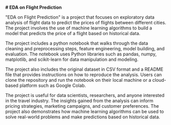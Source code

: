 **# EDA on Flight Prediction**

"EDA on Flight Prediction" is a project that focuses on exploratory data analysis of flight data to predict the prices of flights between different cities. The project involves the use of machine learning algorithms to build a model that predicts the price of a flight based on historical data.

The project includes a python notebook that walks through the data cleaning and preprocessing steps, feature engineering, model building, and evaluation. The notebook uses Python libraries such as pandas, numpy, matplotlib, and scikit-learn for data manipulation and modeling.

The project also includes the original dataset in CSV format and a README file that provides instructions on how to reproduce the analysis. Users can clone the repository and run the notebook on their local machine or a cloud-based platform such as Google Colab.

The project is useful for data scientists, researchers, and anyone interested in the travel industry. The insights gained from the analysis can inform pricing strategies, marketing campaigns, and customer preferences. The project also demonstrates how machine learning algorithms can be used to solve real-world problems and make predictions based on historical data.
